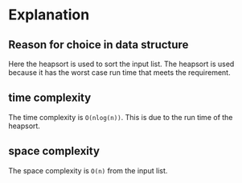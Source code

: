 # Explanation

## Reason for choice in data structure

Here the heapsort is used to sort the input list. The heapsort is used because it has the worst case run time that meets the requirement.

## time complexity

The time complexity is `O(nlog(n))`. This is due to the run time of the heapsort.

## space complexity

The space complexity is `O(n)` from the input list.